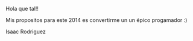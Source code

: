 Hola que tal!!

Mis propositos para este 2014 es convertirme un un épico progamador :)


Isaac Rodriguez
